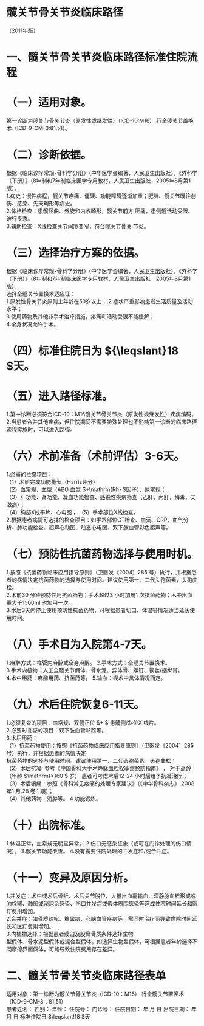 # 髋关节骨关节炎临床路径  
（2011年版）  
# 一、髋关节骨关节炎临床路径标准住院流程  
# （一）适用对象。  
第一诊断为髋关节骨关节炎（原发性或继发性）（ICD-10:M16） 行全髋关节置换术（ICD-9-CM-3:81.51）。  
# （二）诊断依据。  
根据《临床诊疗常规-骨科学分册》（中华医学会编著，人民卫生出版社），《外科学（下册）》（8年制和7年制临床医学专用教材，人民卫生出版社，2005年8月第1版）。  
1.病史：慢性病程，髋关节疼痛、僵硬、功能障碍逐渐加重；肥胖、髋关节既往创伤、感染、先天畸形等病史。  
2.体格检查：患髋屈曲、外旋和内收畸形，髋关节前方 压痛，患侧髋活动受限、跛行步态。  
3.辅助检查：X线检查关节间隙变窄，符合髋关节骨关 节炎。  
# （三）选择治疗方案的依据。  
根据《临床诊疗常规-骨科学分册》（中华医学会编著，人民卫生出版社），《外科学（下册）》（8年制和7年制临床医学专用教材，人民卫生出版社，2005年8月第1版）。  
选择全髋关节置换术适应证：  
1.原发性骨关节炎原则上年龄在50岁以上； 2.症状严重影响患者生活质量及活动水平；  
3.使用药物及其他非手术治疗措施，疼痛和活动受限不能缓解；  
4.全身状况允许手术。  
# （四）标准住院日为 ${\leqslant}18 $天。  
# （五）进入路径标准。  
1.第一诊断必须符合ICD-10：M16髋关节骨关节炎（原发性或继发性）疾病编码。  
2.当患者合并其他疾病，但住院期间不需要特殊处理也不影响第一诊断的临床路径流程实施时，可以进入路径。  
# （六）术前准备（术前评估）3-6天。  
1.必需的检查项目：  
（1）术前完成功能量表（Harris评分）  
（2）血常规、血型（ABO 血型 $+\mathrm{Rh} $因子）、尿常规；  
（3）肝功能、肾功能、凝血功能检查、感染性疾病筛查（乙肝，丙肝，梅毒，艾滋病）；  
（4）胸部X线平片、心电图； （5）手术部位X线检查。  
2.根据患者病情可选择的检查项目：如手术部位CT检查、血沉、CRP、血气分析、肺功能检查、超声心动图、动态心电图、双下肢血管彩色超声等。  
# （七）预防性抗菌药物选择与使用时机。  
1.按照《抗菌药物临床应用指导原则》（卫医发〔2004〕285 号）执行，并根据患者的病情决定抗菌药物的选择与使用时间。建议使用第一、二代头孢菌素，头孢曲松。  
2.术前30 分钟预防性用抗菌药物；手术超过3 小时加用1 次抗菌药物；术中出血量大于1500ml 时加用一次。  
3.术后3天内停止使用预防性抗菌药物，可根据患者切口、体温等情况适当延长使用时间。  
# （八）手术日为入院第4-7天。  
1.麻醉方式：椎管内麻醉或全身麻醉。 2.手术方式：全髋关节置换术。  
3.手术内植物：人工全髋关节假体、骨水泥、异体骨、螺钉、钢丝/捆绑带。  
4.术中用药：麻醉用药、抗菌药等。 5.输血：视术中具体情况而定。  
# （九）术后住院恢复6-11天。  
1.必须复查的项目：血常规、双髋正位 $+ $ 患髋侧/斜位X 线片。  
2.必要时复查的项目：双下肢血管彩超等。  
3.术后用药：  
（1）抗菌药物使用：按照《抗菌药物临床应用指导原则》（卫医发〔2004〕285 号）执行，并根据患者的病情决定  
抗菌药物的选择与使用时间。建议使用第一、二代头孢菌素，头孢曲松；  
（2）术后抗凝: 参考《中国骨科大手术静脉血栓栓塞症预防指南》 ， 对于高龄 （年龄 $\mathrm{>}60 $  岁） 患者可考虑术后12-24 小时后给予抗凝治疗；  
（3）术后镇痛：参照《骨科常见疼痛的处理专家建议》（《中华骨科杂志》.2008 年1 月.28 卷.1 期）；  
（4）其他药物：消肿等。 4.功能锻炼。  
# （十）出院标准。  
1.体温正常，血常规无明显异常。 2.伤口无感染征象（或可在门诊处理的伤口情况）。 3.髋关节功能改善。 4.没有需要住院处理的并发症和/或合并症。  
# （十一）变异及原因分析。  
1.并发症：术中或术后骨折、术后关节脱位、大量出血需输血、深静脉血栓形成或肺栓塞、肺部或泌尿系感染、伤口并发症或假体周围感染等造成住院时间延长和医疗费用增加。  
2.合并症：如骨质疏松、糖尿病、心脑血管疾病等，需同时治疗而导致住院时间延长和医疗费用增加。  
3.内植物选择：根据患者髋臼及股骨骨质条件选择生物  
型假体、骨水泥型假体或混合型假体。如选择生物型假体，可根据患者年龄选择不同摩擦界面假体，可能导致住院费用存在差异。  
# 二、髋关节骨关节炎临床路径表单  
适用对象：第一诊断为髋关节骨关节炎（ICD-10：M16） 行全髋关节置换术（ICD-9-CM-3：81.51）  
患者姓名：           性别：    年龄：    住院号：      门诊号：        住院日期：   年  月  日   出院日期：   年  月  日    标准住院日 $\leqslant\!18 $天  
